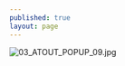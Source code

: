 ```yaml
---
published: true
layout: page
---
```

![03_ATOUT_POPUP_09.jpg]({{site.baseurl}}/data/images/3/atouts/03_ATOUT_POPUP_09.jpg)
